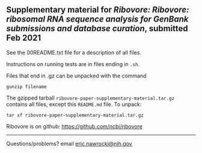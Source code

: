 ## Supplementary material for *Ribovore: Ribovore: ribosomal RNA sequence analysis for GenBank submissions and database curation*, submitted Feb 2021

See the 00README.txt file for a description of all files. 

Instructions on running tests are in files ending in `.sh`.

Files that end in .gz can be unpacked with the command 
```
gunzip filename
```

The gzipped tarball `ribovore-paper-supplementary-material.tar.gz` contains all files, except this `README.md` file.
To unpack:

```
tar xf ribovore-paper-supplementary-material.tar.gz
```

Ribovore is on github: 
https://github.com/ncbi/ribovore

---
Questions/problems? email eric.nawrocki@nih.gov
